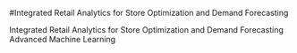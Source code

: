 #Integrated Retail Analytics for Store Optimization and Demand Forecasting

Integrated Retail Analytics for Store Optimization and Demand Forecasting  Advanced Machine Learning
